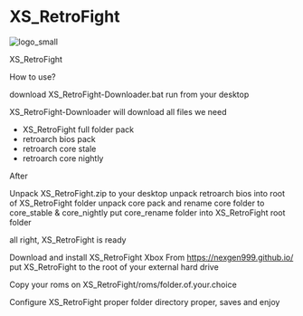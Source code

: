 # XS_RetroFight


![logo_small](https://user-images.githubusercontent.com/2828785/135751132-e9b69a70-d5e5-4a3f-aa20-3736f7157235.png)

XS_RetroFight

How to use?

download XS_RetroFight-Downloader.bat 
run from your desktop

XS_RetroFight-Downloader will download all files we need

- XS_RetroFight full folder pack
- retroarch bios pack
- retroarch core stale
- retroarch core nightly

After

Unpack XS_RetroFight.zip to your desktop
unpack retroarch bios into root of XS_RetroFight folder
unpack core pack and rename core folder to core_stable & core_nightly 
put core_rename folder into XS_RetroFight root folder

all right, XS_RetroFight is ready

Download and install XS_RetroFight Xbox From https://nexgen999.github.io/
put XS_RetroFight to the root of your external hard drive

Copy your roms on XS_RetroFight/roms/folder.of.your.choice

Configure XS_RetroFight proper folder directory proper, saves and enjoy
